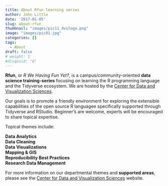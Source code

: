 ```yaml
---
title: About Rfun learning series
author: John Little
date: '2017-01-05'
slug: about-rfun
thumbnail: "images/pic11_dvslogo.png"
image: "images/pic01.jpg"
categories: []
tags:
  - About
draft: false
# weight: 1
#disqusid: "6"
---
```

**Rfun**, or *R We Having Fun Yet‽*, is a campus/community-oriented **data science training-series** focusing on learning the R programming language and the Tidyverse ecosystem. We are hosted by the [Center for Data and Visualization Sciences](https://library.duke.edu/data/).

Our goals is to promote a friendly environment for exploring the extensible capabilities of the open source R languagee specifically supported through Tidyverse and RStudio. Beginner’s are welcome, experts will be encouraged to share topical expertise. 

Topical themes include:

**Data Analytics**<br>
**Data Cleaning** <br>
**Data Visualizations** <br>
**Mapping & GIS** <br>
**Reproducibility Best Practices** <br>
**Research Data Management** <br>

For more information on our departmental themes and **supported areas**, please see the [Center for Data and Visualization Sciences](https://library.duke.edu/data/) website.
